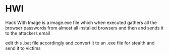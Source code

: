 # HWI
Hack With Image is a image.exe file which when executed gathers all the browser passwords from almost all installed browsers and then and sends it to the attackers email 

edit this .bat file accordingly and convert it to an .exe file for stealth and send it to victims
